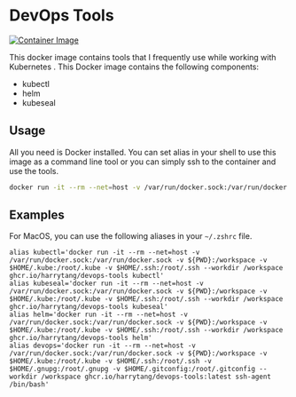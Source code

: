 # DevOps Tools

[![Container Image](https://github.com/harrytang/devops-tools/actions/workflows/build.yml/badge.svg)](https://github.com/harrytang/devops-tools/actions/workflows/build.yml)

This docker image contains tools that I frequently use while working with Kubernetes .
This Docker image contains the following components:

- kubectl
- helm
- kubeseal

## Usage

All you need is Docker installed. You can set alias in your shell to use this image as a command line tool or you can simply ssh to the container and use the tools.

```bash
docker run -it --rm --net=host -v /var/run/docker.sock:/var/run/docker.sock -v ${PWD}:/workspace -v $HOME/.kube:/root/.kube -v $HOME/.ssh:/root/.ssh --workdir /workspace ghcr.io/harrytang/devops-tools:latest ssh-agent /bin/bash
```

## Examples

For MacOS, you can use the following aliases in your `~/.zshrc` file.

```.zshrc
alias kubectl='docker run -it --rm --net=host -v /var/run/docker.sock:/var/run/docker.sock -v ${PWD}:/workspace -v $HOME/.kube:/root/.kube -v $HOME/.ssh:/root/.ssh --workdir /workspace ghcr.io/harrytang/devops-tools kubectl'
alias kubeseal='docker run -it --rm --net=host -v /var/run/docker.sock:/var/run/docker.sock -v ${PWD}:/workspace -v $HOME/.kube:/root/.kube -v $HOME/.ssh:/root/.ssh --workdir /workspace ghcr.io/harrytang/devops-tools kubeseal'
alias helm='docker run -it --rm --net=host -v /var/run/docker.sock:/var/run/docker.sock -v ${PWD}:/workspace -v $HOME/.kube:/root/.kube -v $HOME/.ssh:/root/.ssh --workdir /workspace ghcr.io/harrytang/devops-tools helm'
alias devops='docker run -it --rm --net=host -v /var/run/docker.sock:/var/run/docker.sock -v ${PWD}:/workspace -v $HOME/.kube:/root/.kube -v $HOME/.ssh:/root/.ssh -v $HOME/.gnupg:/root/.gnupg -v $HOME/.gitconfig:/root/.gitconfig --workdir /workspace ghcr.io/harrytang/devops-tools:latest ssh-agent /bin/bash'
```
